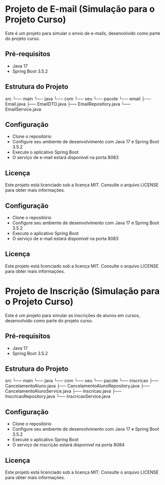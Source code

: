 # Projeto de E-mail (Simulação para o Projeto Curso)

Este é um projeto para simular o envio de e-mails, desenvolvido como parte do projeto curso.

## Pré-requisitos

- Java 17
- Spring Boot 3.5.2

## Estrutura do Projeto

src
└── main
└── java
└── com
└── seu
└── pacote
└── email
├── Email.java
├── EmailDTO.java
├── EmailRepository.java
└── EmailService.java


## Configuração

- Clone o repositório
- Configure seu ambiente de desenvolvimento com Java 17 e Spring Boot 3.5.2
- Execute o aplicativo Spring Boot
- O serviço de e-mail estará disponível na porta 8083

## Licença

Este projeto está licenciado sob a licença MIT. Consulte o arquivo LICENSE para obter mais informações.


## Configuração

- Clone o repositório
- Configure seu ambiente de desenvolvimento com Java 17 e Spring Boot 3.5.2
- Execute o aplicativo Spring Boot
- O serviço de e-mail estará disponível na porta 8083

## Licença

Este projeto está licenciado sob a licença MIT. Consulte o arquivo LICENSE para obter mais informações.

# Projeto de Inscrição (Simulação para o Projeto Curso)

Este é um projeto para simular as inscrições de alunos em cursos, desenvolvido como parte do projeto curso.

## Pré-requisitos

- Java 17
- Spring Boot 3.5.2

## Estrutura do Projeto

src
└── main
└── java
└── com
└── seu
└── pacote
└── inscricao
├── CancelamentoAluno.java
├── CancelamentoAlunoRepository.java
├── CancelamentoAlunoService.java
├── Inscricao.java
├── InscricaoRepository.java
└── InscricaoService.java


## Configuração

- Clone o repositório
- Configure seu ambiente de desenvolvimento com Java 17 e Spring Boot 3.5.2
- Execute o aplicativo Spring Boot
- O serviço de inscrição estará disponível na porta 8084

## Licença

Este projeto está licenciado sob a licença MIT. Consulte o arquivo LICENSE para obter mais informações.
